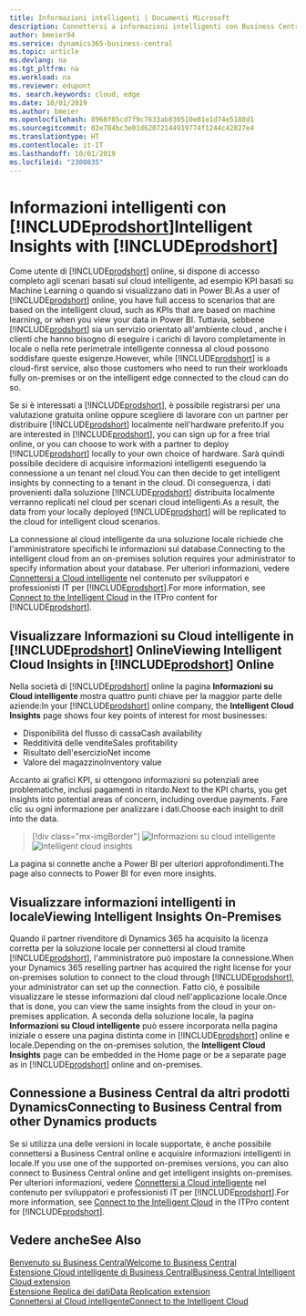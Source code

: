 ```yaml
---
title: Informazioni intelligenti | Documenti Microsoft
description: Connettersi a informazioni intelligenti con Business Central, anche dalla soluzione in locale.
author: bmeier94
ms.service: dynamics365-business-central
ms.topic: article
ms.devlang: na
ms.tgt_pltfrm: na
ms.workload: na
ms.reviewer: edupont
ms. search.keywords: cloud, edge
ms.date: 10/01/2019
ms.author: bmeier
ms.openlocfilehash: 8968f05cd7f9c7633ab830510e81e1d74e5188d1
ms.sourcegitcommit: 02e704bc3e01d62072144919774f1244c42827e4
ms.translationtype: HT
ms.contentlocale: it-IT
ms.lasthandoff: 10/01/2019
ms.locfileid: "2300835"
---
```

# <a name="intelligent-insights-with-includeprodshortincludesprodshortmd"></a><span data-ttu-id="eaf61-103">Informazioni intelligenti con [!INCLUDE[prodshort](includes/prodshort.md)]</span><span class="sxs-lookup"><span data-stu-id="eaf61-103">Intelligent Insights with [!INCLUDE[prodshort](includes/prodshort.md)]</span></span>

<span data-ttu-id="eaf61-104">Come utente di [!INCLUDE[prodshort](includes/prodshort.md)] online, si dispone di accesso completo agli scenari basati sul cloud intelligente, ad esempio KPI basati su Machine Learning o quando si visualizzano dati in Power BI.</span><span class="sxs-lookup"><span data-stu-id="eaf61-104">As a user of [!INCLUDE[prodshort](includes/prodshort.md)] online, you have full access to scenarios that are based on the intelligent cloud, such as KPIs that are based on machine learning, or when you view your data in Power BI.</span></span> <span data-ttu-id="eaf61-105">Tuttavia, sebbene [!INCLUDE[prodshort](includes/prodshort.md)] sia un servizio orientato all'ambiente cloud , anche i clienti che hanno bisogno di eseguire i carichi di lavoro completamente in locale o nella rete perimetrale intelligente connessa al cloud possono soddisfare queste esigenze.</span><span class="sxs-lookup"><span data-stu-id="eaf61-105">However, while [!INCLUDE[prodshort](includes/prodshort.md)] is a cloud-first service, also those customers who need to run their workloads fully on-premises or on the intelligent edge connected to the cloud can do so.</span></span>  

<span data-ttu-id="eaf61-106">Se si è interessati a [!INCLUDE[prodshort](includes/prodshort.md)], è possibile registrarsi per una valutazione gratuita online oppure scegliere di lavorare con un partner per distribuire [!INCLUDE[prodshort](includes/prodshort.md)] localmente nell'hardware preferito.</span><span class="sxs-lookup"><span data-stu-id="eaf61-106">If you are interested in [!INCLUDE[prodshort](includes/prodshort.md)], you can sign up for a free trial online, or you can choose to work with a partner to deploy [!INCLUDE[prodshort](includes/prodshort.md)] locally to your own choice of hardware.</span></span> <span data-ttu-id="eaf61-107">Sarà quindi possibile decidere di acquisire informazioni intelligenti eseguendo la connessione a un tenant nel cloud.</span><span class="sxs-lookup"><span data-stu-id="eaf61-107">You can then decide to get intelligent insights by connecting to a tenant in the cloud.</span></span> <span data-ttu-id="eaf61-108">Di conseguenza, i dati provenienti dalla soluzione [!INCLUDE[prodshort](includes/prodshort.md)] distribuita localmente verranno replicati nel cloud per scenari cloud intelligenti.</span><span class="sxs-lookup"><span data-stu-id="eaf61-108">As a result, the data from your locally deployed [!INCLUDE[prodshort](includes/prodshort.md)] will be replicated to the cloud for intelligent cloud scenarios.</span></span>  

<span data-ttu-id="eaf61-109">La connessione al cloud intelligente da una soluzione locale richiede che l'amministratore specifichi le informazioni sul database.</span><span class="sxs-lookup"><span data-stu-id="eaf61-109">Connecting to the intelligent cloud from an on-premises solution requires your administrator to specify information about your database.</span></span> <span data-ttu-id="eaf61-110">Per ulteriori informazioni, vedere [Connettersi a Cloud intelligente](/dynamics365/business-central/dev-itpro/administration/about-intelligent-edge) nel contenuto per sviluppatori e professionisti IT per [!INCLUDE[prodshort](includes/prodshort.md)].</span><span class="sxs-lookup"><span data-stu-id="eaf61-110">For more information, see [Connect to the Intelligent Cloud](/dynamics365/business-central/dev-itpro/administration/about-intelligent-edge) in the ITPro content for [!INCLUDE[prodshort](includes/prodshort.md)].</span></span>  

## <a name="viewing-intelligent-cloud-insights-in-includeprodshortincludesprodshortmd-online"></a><span data-ttu-id="eaf61-111">Visualizzare Informazioni su Cloud intelligente in [!INCLUDE[prodshort](includes/prodshort.md)] Online</span><span class="sxs-lookup"><span data-stu-id="eaf61-111">Viewing Intelligent Cloud Insights in [!INCLUDE[prodshort](includes/prodshort.md)] Online</span></span>

<span data-ttu-id="eaf61-112">Nella società di [!INCLUDE[prodshort](includes/prodshort.md)] online la pagina **Informazioni su Cloud intelligente** mostra quattro punti chiave per la maggior parte delle aziende:</span><span class="sxs-lookup"><span data-stu-id="eaf61-112">In your [!INCLUDE[prodshort](includes/prodshort.md)] online company, the **Intelligent Cloud Insights** page shows four key points of interest for most businesses:</span></span>

- <span data-ttu-id="eaf61-113">Disponibilità del flusso di cassa</span><span class="sxs-lookup"><span data-stu-id="eaf61-113">Cash availability</span></span>
- <span data-ttu-id="eaf61-114">Redditività delle vendite</span><span class="sxs-lookup"><span data-stu-id="eaf61-114">Sales profitability</span></span>
- <span data-ttu-id="eaf61-115">Risultato dell'esercizio</span><span class="sxs-lookup"><span data-stu-id="eaf61-115">Net income</span></span>
- <span data-ttu-id="eaf61-116">Valore del magazzino</span><span class="sxs-lookup"><span data-stu-id="eaf61-116">Inventory value</span></span>

<span data-ttu-id="eaf61-117">Accanto ai grafici KPI, si ottengono informazioni su potenziali aree problematiche, inclusi pagamenti in ritardo.</span><span class="sxs-lookup"><span data-stu-id="eaf61-117">Next to the KPI charts, you get insights into potential areas of concern, including overdue payments.</span></span> <span data-ttu-id="eaf61-118">Fare clic su ogni informazione per analizzare i dati.</span><span class="sxs-lookup"><span data-stu-id="eaf61-118">Choose each insight to drill into the data.</span></span>  

> [!div class="mx-imgBorder"]
> <span data-ttu-id="eaf61-119">![Informazioni su cloud intelligente](media/across-intelligent-cloud/intelligentcloudApril19.png "Mostra la pagina Informazioni su Cloud intelligente in Business Central")</span><span class="sxs-lookup"><span data-stu-id="eaf61-119">![Intelligent cloud insights](media/across-intelligent-cloud/intelligentcloudApril19.png "Shows the Intelligent Cloud Insights page in Business Central")</span></span>

<span data-ttu-id="eaf61-120">La pagina si connette anche a Power BI per ulteriori approfondimenti.</span><span class="sxs-lookup"><span data-stu-id="eaf61-120">The page also connects to Power BI for even more insights.</span></span>

## <a name="viewing-intelligent-insights-on-premises"></a><span data-ttu-id="eaf61-121">Visualizzare informazioni intelligenti in locale</span><span class="sxs-lookup"><span data-stu-id="eaf61-121">Viewing Intelligent Insights On-Premises</span></span>

<span data-ttu-id="eaf61-122">Quando il partner rivenditore di Dynamics 365 ha acquisito la licenza corretta per la soluzione locale per connettersi al cloud tramite [!INCLUDE[prodshort](includes/prodshort.md)], l'amministratore può impostare la connessione.</span><span class="sxs-lookup"><span data-stu-id="eaf61-122">When your Dynamics 365 reselling partner has acquired the right license for your on-premises solution to connect to the cloud through [!INCLUDE[prodshort](includes/prodshort.md)], your administrator can set up the connection.</span></span> <span data-ttu-id="eaf61-123">Fatto ciò, è possibile visualizzare le stesse informazioni dal cloud nell'applicazione locale.</span><span class="sxs-lookup"><span data-stu-id="eaf61-123">Once that is done, you can view the same insights from the cloud in your on-premises application.</span></span> <span data-ttu-id="eaf61-124">A seconda della soluzione locale, la pagina **Informazioni su Cloud intelligente** può essere incorporata nella pagina iniziale o essere una pagina distinta come in [!INCLUDE[prodshort](includes/prodshort.md)] online e locale.</span><span class="sxs-lookup"><span data-stu-id="eaf61-124">Depending on the on-premises solution, the **Intelligent Cloud Insights** page can be embedded in the Home page or be a separate page as in [!INCLUDE[prodshort](includes/prodshort.md)] online and on-premises.</span></span>  

## <a name="connecting-to-business-central-from-other-dynamics-products"></a><span data-ttu-id="eaf61-125">Connessione a Business Central da altri prodotti Dynamics</span><span class="sxs-lookup"><span data-stu-id="eaf61-125">Connecting to Business Central from other Dynamics products</span></span>

<span data-ttu-id="eaf61-126">Se si utilizza una delle versioni in locale supportate, è anche possibile connettersi a Business Central online e acquisire informazioni intelligenti in locale.</span><span class="sxs-lookup"><span data-stu-id="eaf61-126">If you use one of the supported on-premises versions, you can also connect to Business Central online and get intelligent insights on-premises.</span></span> <span data-ttu-id="eaf61-127">Per ulteriori informazioni, vedere [Connettersi a Cloud intelligente](/dynamics365/business-central/dev-itpro/administration/about-intelligent-edge) nel contenuto per sviluppatori e professionisti IT per [!INCLUDE[prodshort](includes/prodshort.md)].</span><span class="sxs-lookup"><span data-stu-id="eaf61-127">For more information, see [Connect to the Intelligent Cloud](/dynamics365/business-central/dev-itpro/administration/about-intelligent-edge) in the ITPro content for [!INCLUDE[prodshort](includes/prodshort.md)].</span></span>  

## <a name="see-also"></a><span data-ttu-id="eaf61-128">Vedere anche</span><span class="sxs-lookup"><span data-stu-id="eaf61-128">See Also</span></span>

[<span data-ttu-id="eaf61-129">Benvenuto su Business Central</span><span class="sxs-lookup"><span data-stu-id="eaf61-129">Welcome to Business Central</span></span>](index.md)  
[<span data-ttu-id="eaf61-130">Estensione Cloud intelligente di Business Central</span><span class="sxs-lookup"><span data-stu-id="eaf61-130">Business Central Intelligent Cloud extension</span></span>](ui-extensions-intelligent-cloud.md)  
[<span data-ttu-id="eaf61-131">Estensione Replica dei dati</span><span class="sxs-lookup"><span data-stu-id="eaf61-131">Data Replication extension</span></span>](ui-extensions-data-replication.md)  
[<span data-ttu-id="eaf61-132">Connettersi al Cloud intelligente</span><span class="sxs-lookup"><span data-stu-id="eaf61-132">Connect to the Intelligent Cloud</span></span>](/dynamics365/business-central/dev-itpro/administration/about-intelligent-edge)  
